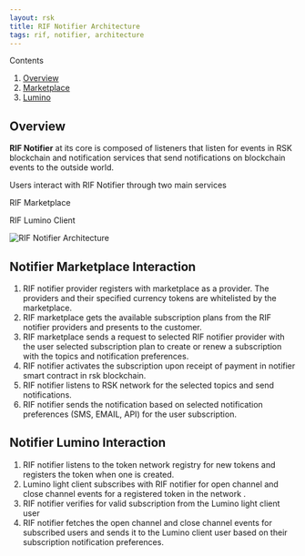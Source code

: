 ```yaml
---
layout: rsk
title: RIF Notifier Architecture
tags: rif, notifier, architecture
---
```


Contents

1. [Overview](#overview)
2. [Marketplace](#notifier-marketplace-interaction)
3. [Lumino](#notifier-lumino-interaction)


## Overview

 **RIF Notifier** at its core is composed of listeners that listen for events in RSK blockchain and notification services that send notifications on blockchain events to the outside world.

 Users interact with RIF Notifier through two main services

 RIF Marketplace

 RIF Lumino Client

![RIF Notifier Architecture](../assets/img/architecture.png)

## Notifier Marketplace Interaction

1. RIF notifier provider registers with marketplace as a provider. The providers and their specified
 currency tokens are whitelisted by the marketplace.
2. RIF marketplace gets the available subscription plans from the RIF notifier providers and presents to the customer.
3. RIF marketplace sends a request to selected RIF notifier provider with the user selected subscription plan to create or renew a subscription with the topics and notification preferences.
4. RIF notifier activates the subscription upon receipt of payment in notifier smart contract in rsk blockchain.
5. RIF notifier listens to RSK network for the selected topics and send notifications.
6. RIF notifier sends the notification based on selected notification preferences (SMS, EMAIL, API) for the user subscription.

## Notifier Lumino Interaction

1. RIF notifier listens to the token network registry for new tokens and registers the token when one is
created.
2. Lumino light client subscribes with RIF notifier for open channel and close channel events for a registered token in the network .
3. RIF notifier verifies for valid subscription from the Lumino light client user
4. RIF notifier fetches the open channel and close channel events for subscribed users and sends it to the Lumino client user based on their subscription notification preferences.
